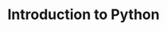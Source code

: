 # Introduction to Python

<!-- <object data="docs/notebooks/000-intro-to-python/python_notes_updated.pdf" type="application/pdf" width="100%" height="500px">
  <p>Unable to display PDF file. <a href="docs/notebooks/000-intro-to-python/python_notes_updated.pdf">Download</a> instead.</p>
</object> -->


<!-- <a href="notebooks/000-intro-to-python/python_notes_updated.pdf">Open PDF</a> -->

<embed src="blob:https://github.com/7df8925e-24d2-42d6-894d-9ee7da8e906f" width="500" height="375" type="application/pdf">
